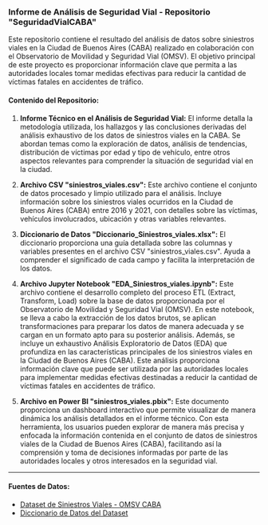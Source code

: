 ### Informe de Análisis de Seguridad Vial - Repositorio "SeguridadVialCABA"

Este repositorio contiene el resultado del análisis de datos sobre siniestros viales en la Ciudad de Buenos Aires (CABA) realizado en colaboración con el Observatorio de Movilidad y Seguridad Vial (OMSV). El objetivo principal de este proyecto es proporcionar información clave que permita a las autoridades locales tomar medidas efectivas para reducir la cantidad de víctimas fatales en accidentes de tráfico.

#### Contenido del Repositorio:

1. **Informe Técnico en el Análisis de Seguridad Vial:**
   El informe detalla la metodología utilizada, los hallazgos y las conclusiones derivadas del análisis exhaustivo de los datos de siniestros viales en la CABA. Se abordan temas como la exploración de datos, análisis de tendencias, distribución de víctimas por edad y tipo de vehículo, entre otros aspectos relevantes para comprender la situación de seguridad vial en la ciudad.

2. **Archivo CSV "siniestros_viales.csv":**
   Este archivo contiene el conjunto de datos procesado y limpio utilizado para el análisis. Incluye información sobre los siniestros viales ocurridos en la Ciudad de Buenos Aires (CABA) entre 2016 y 2021, con detalles sobre las víctimas, vehículos involucrados, ubicación y otras variables relevantes.

3. **Diccionario de Datos "Diccionario_Siniestros_viales.xlsx":**
   El diccionario proporciona una guía detallada sobre las columnas y variables presentes en el archivo CSV "siniestros_viales.csv". Ayuda a comprender el significado de cada campo y facilita la interpretación de los datos.

4. **Archivo Jupyter Notebook "EDA_Siniestros_viales.ipynb":**
   Este archivo contiene el desarrollo completo del proceso ETL (Extract, Transform, Load) sobre la base de datos proporcionada por el Observatorio de Movilidad y Seguridad Vial (OMSV). En este notebook, se lleva a cabo la extracción de los datos brutos, se aplican transformaciones para preparar los datos de manera adecuada y se cargan en un formato apto para su posterior análisis. Además, se incluye un exhaustivo Análisis Exploratorio de Datos (EDA) que profundiza en las características principales de los siniestros viales en la Ciudad de Buenos Aires (CABA). Este análisis proporciona información clave que puede ser utilizada por las autoridades locales para implementar medidas efectivas destinadas a reducir la cantidad de víctimas fatales en accidentes de tráfico.

5. **Archivo en Power BI "siniestros_viales.pbix":**
    Este documento proporciona un dashboard interactivo que permite visualizar de manera dinámica los análisis detallados en el informe técnico. Con esta herramienta, los usuarios pueden explorar de manera más precisa y enfocada la información contenida en el conjunto de datos de siniestros viales de la Ciudad de Buenos Aires (CABA), facilitando así la comprensión y toma de decisiones informadas por parte de las autoridades locales y otros interesados en la seguridad vial.
---

#### Fuentes de Datos:

- [Dataset de Siniestros Viales - OMSV CABA](https://docs.google.com/spreadsheets/d/1nq00jGIZHQ1RLSET43zKnUsMsoFb-pBg/edit#gid=1625530738)
- [Diccionario de Datos del Dataset](https://docs.google.com/spreadsheets/d/1Op98U-Hh2a3Q7uuznAzdl4Bf8r8qPr4m/edit#gid=1771770012)
